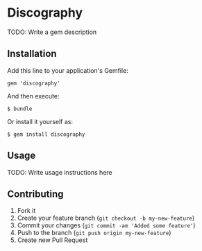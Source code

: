 # Discography

TODO: Write a gem description

## Installation

Add this line to your application's Gemfile:

    gem 'discography'

And then execute:

    $ bundle

Or install it yourself as:

    $ gem install discography

## Usage

TODO: Write usage instructions here

## Contributing

1. Fork it
2. Create your feature branch (`git checkout -b my-new-feature`)
3. Commit your changes (`git commit -am 'Added some feature'`)
4. Push to the branch (`git push origin my-new-feature`)
5. Create new Pull Request
